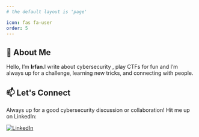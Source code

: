 ```yaml
---
# the default layout is 'page'

icon: fas fa-user
order: 5
---
```


## 👋 About Me  
Hello, I’m **Irfan**.I write about cybersecurity , play CTFs for fun and I’m always up for a challenge, learning new tricks, and connecting with people.

## 📫 Let's Connect  
Always up for a good cybersecurity discussion or collaboration! Hit me up on LinkedIn:  

[![LinkedIn](https://img.shields.io/badge/-LinkedIn-blue?style=flat&logo=linkedin&logoColor=white)](https://www.linkedin.com/in/irfan-izzat-khilfi-9aba37291/)




